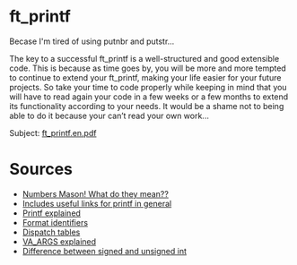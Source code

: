 # ft_printf

  Becase I'm tired of using putnbr and putstr...

  The key to a successful ft_printf is a well-structured and good extensible code. This
  is because as time goes by, you will be more and more tempted to continue to extend
  your ft_printf, making your life easier for your future projects. So take your time to
  code properly while keeping in mind that you will have to read again your code in a few
  weeks or a few months to extend its functionality according to your needs. It would be a
  shame not to being able to do it because your can’t read your own work...

  Subject: [ft_printf.en.pdf](https://github.com/tlahin/ft_printf/files/8990312/ft_printf.en.pdf)
  
# Sources

  - [Numbers Mason! What do they mean??](https://www.cuemath.com/numbers/number-systems/)
  - [Includes useful links for printf in general](https://medium.com/my-journey-at-42-silicon-valley-as-a-non-cs-major/project-4-printf-function-6396c78ac22e)
  - [Printf explained](https://cplusplus.com/reference/cstdio/printf/)
  - [Format identifiers](https://www.lix.polytechnique.fr/~liberti/public/computing/prog/c/C/FUNCTIONS/format.html)
  - [Dispatch tables](https://blog.alicegoldfuss.com/function-dispatch-tables)
  - [VA_ARGS explained](https://www.eskimo.com/~scs/cclass/int/sx11b.html)
  - [Difference between signed and unsigned int](https://stackoverflow.com/questions/9045436/the-real-difference-between-int-and-unsigned-int)
  
